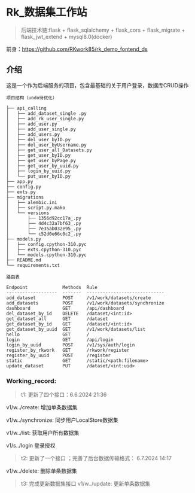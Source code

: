 # Rk_数据集工作站

>后端技术链:flask + flask_sqlalchemy + flask_cors + flask_migrate + flask_jwt_extend + mysql8.0(docker)

前身：https://github.com/RKwork85/rk_demo_fontend_ds

## 介绍

这是一个作为后端服务的项目，包含最基础的关于用户登录，数据库CRUD操作
```
项目结构（undo待优化）

├── api_calling
│   ├── add_dataset_single .py
│   ├── add_rk_user_single.py
│   ├── add_user.py
│   ├── add_user_single.py
│   ├── add_users.py
│   ├── del_user_byID.py
│   ├── del_user_byUsername.py
│   ├── get_user_all_Datasets.py
│   ├── get_user_byID.py
│   ├── get_user_byPage.py
│   ├── get_user_by_uuid.py
│   ├── login_by_uuid.py
│   └── put_user_byID.py
├── app.py                                                  
├── config.py
├── exts.py                 
├── migrations
│   ├── alembic.ini
│   ├── script.py.mako
│   └── versions
│       ├── 1356d92cc17a_.py
│       ├── 4d4c32a7bf63_.py
│       ├── 7e35ab032e95_.py
│       └── c52d0e66c0c2_.py
├── models.py
│   ├── config.cpython-310.pyc
│   ├── exts.cpython-310.pyc
│   └── models.cpython-310.pyc
├── README.md
└── requirements.txt

路由表

Endpoint             Methods  Rule                         
-------------------  -------  -----------------------------
add_dataset          POST     /v1/work/datasets/create     
add_datasets         POST     /v1/work/datasets/synchronize
dashboard            GET      /api/dashboard               
del_dataset_by_id    DELETE   /dataset/<int:id>            
get_dataset_all      GET      /dataset                     
get_dataset_by_id    GET      /dataset/<int:id>            
get_dataset_by_uuid  GET      /v1/work/datasets/list       
hello                GET      /                            
login                GET      /api/login                   
login_by_uuid        POST     /v1/sys/auth/login           
register_by_rkwork   GET      /rkwork/register             
register_by_uuid     POST     /register                    
static               GET      /static/<path:filename>      
update_dataset       PUT      /dataset/<int:uid>   
```


### Working_record:

>t1: 更新了四个接口：6.6.2024 21:36

v1/w../create:  增加单条数据集

v1/w../synchronize: 同步用户LocalStore数据集

v1/w../list:    获取用户所有数据集

v1/s../login    登录授权

>t2: 更新了一个接口 ；完善了后台数据传输格式： 6.7.2024 14:17

v1/w../delete:  删除单条数据集

>t3: 完成更新数据集接口
v1/w../update: 更新单条数据集




